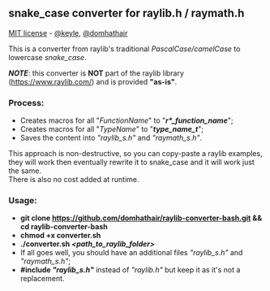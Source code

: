 ## snake_case converter for raylib.h / raymath.h

[MIT license](https://github.com/domhathair/raylib-converter-bash/blob/master/LICENSE) - [@keyle](https://github.com/keyle/raylib-converter), [@domhathair](https://github.com/domhathair/raylib-converter-bash)

This is a converter from raylib's traditional _PascalCase/camelCase_ to lowercase _snake_case_.

**_NOTE_**: this converter is **NOT** part of the raylib library (https://www.raylib.com/) and is provided **"as-is"**.

### Process:

- Creates macros for all "_FunctionName_" to "**_r\*\_function_name_**";
- Creates macros for all "_TypeName_" to "**_type_name_t_**";
- Saves the content into _"raylib_s.h"_ and _"raymath_s.h"_.

This approach is non-destructive, so you can copy-paste a raylib examples, they will work then eventually rewrite it to snake_case and it will work just the same.  
There is also no cost added at runtime.

### Usage: 

* **git clone https://github.com/domhathair/raylib-converter-bash.git && cd raylib-converter-bash**
* **chmod +x converter.sh**
* **./converter.sh _<path_to_raylib_folder>_**
* If all goes well, you should have an additional files _"raylib_s.h"_ and _"raymath_s.h"_;
* **#include _"raylib_s.h"_** instead of _"raylib.h"_ but keep it as it's not a replacement.
